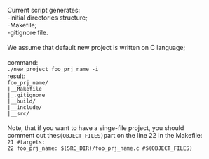 Current script generates: <br>
-initial directories structure; <br>
-Makefile; <br>
-gitignore file. <br>
<br>
We assume that default new project is written on C language; <br>
<br>command:
<br>
<code>./new_project foo_prj_name -i</code>
<br>result:
<br>
<code>foo_prj_name/</code>
<br>
<code>|__Makefile</code>
<br>
<code>|_.gitignore</code>
<br>
<code>|__build/</code>
<br>
<code>|__include/</code>
<br>
<code>|__src/</code> <br>
<br>
Note, that if you want to have a singe-file project, you should
<br>
comment out the<code>$(OBJECT_FILES)</code>part on the line 22
in the Makefile:
<br>
<code>21  #targets:</code><br>
<code>22  foo_prj_name: $(SRC_DIR)/foo_prj_name.c #$(OBJECT_FILES)
</code>
